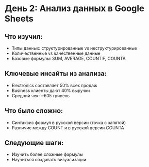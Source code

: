 # День 2: Анализ данных в Google Sheets

## Что изучил:
- Типы данных: структурированные vs неструктурированные
- Количественные vs качественные данные
- Базовые формулы: SUM, AVERAGE, COUNTIF, COUNTA

## Ключевые инсайты из анализа:
- Electronics составляет 50% всех продаж
- Business клиенты дают 40% выручки
- Средний чек: ~605 гривень

## Что было сложно:
- Синтаксис формул в русской версии (точка с запятой)
- Различие между COUNT и в русской версии COUNTA 

## Следующие шаги:
- Изучить более сложные формулы
- Научиться создавать визуализации